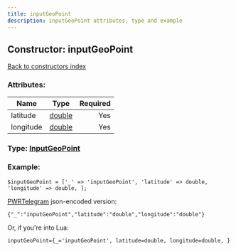 ```yaml
---
title: inputGeoPoint
description: inputGeoPoint attributes, type and example
---
```

## Constructor: inputGeoPoint  
[Back to constructors index](index.md)



### Attributes:

| Name     |    Type       | Required |
|----------|:-------------:|---------:|
|latitude|[double](../types/double.md) | Yes|
|longitude|[double](../types/double.md) | Yes|



### Type: [InputGeoPoint](../types/InputGeoPoint.md)


### Example:

```
$inputGeoPoint = ['_' => 'inputGeoPoint', 'latitude' => double, 'longitude' => double, ];
```  

[PWRTelegram](https://pwrtelegram.xyz) json-encoded version:

```
{"_":"inputGeoPoint","latitude":"double","longitude":"double"}
```


Or, if you're into Lua:  


```
inputGeoPoint={_='inputGeoPoint', latitude=double, longitude=double, }

```


